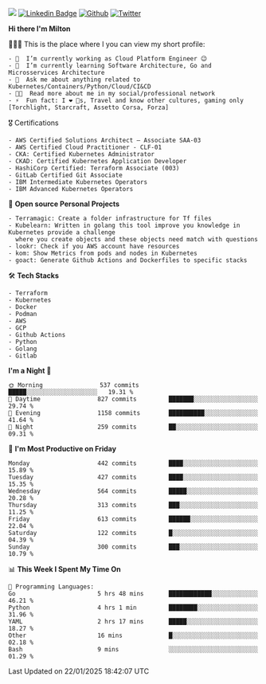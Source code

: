 ![](https://komarev.com/ghpvc/?username=miltlima&color=blueviolet) [![Linkedin Badge](https://img.shields.io/badge/-LinkedIn-blue?style=flat-square&logo=Linkedin&logoColor=white&link=https://www.linkedin.com/in/miltonlimaj/)](https://www.linkedin.com/in/miltonlimaj/) [![Github](https://img.shields.io/github/followers/miltlima?style=social)](https://github.com/miltlima?tab=followers) [![Twitter](https://img.shields.io/twitter/follow/milt_lima?style=social)](https://twitter.com/milt_lima)
 


     
**Hi there I'm Milton**

👨🏽‍💻 This is the place where I you can view my short profile:
```text
- 🔭  I’m currently working as Cloud Platform Engineer 😉
- 🌱  I’m currently learning Software Architecture, Go and Microsservices Architecture
- 💬  Ask me about anything related to Kubernetes/Containers/Python/Cloud/CI&CD
- 👨‍💻  Read more about me in my social/professional network
- ⚡  Fun fact: I ❤️ 🐶s, Travel and know other cultures, gaming only [Torchlight, Starcraft, Assetto Corsa, Forza]
```
🎖 Certifications
```text
- AWS Certified Solutions Architect – Associate SAA-03
- AWS Certified Cloud Practitioner - CLF-01
- CKA: Certified Kubernetes Administrator
- CKAD: Certified Kubernetes Application Developer
- HashiCorp Certified: Terraform Associate (003)
- GitLab Certified Git Associate
- IBM Intermediate Kubernetes Operators
- IBM Advanced Kubernetes Operators
```
📐 **Open source Personal Projects**

```text
- Terramagic: Create a folder infrastructure for Tf files
- Kubelearn: Written in golang this tool improve you knowledge in Kubernetes provide a challenge
  where you create objects and these objects need match with questions
- lookr: Check if you AWS account have resources
- kom: Show Metrics from pods and nodes in Kubernetes
- goact: Generate Github Actions and Dockerfiles to specific stacks
```
🛠 **Tech Stacks**

```text
- Terraform
- Kubernetes
- Docker
- Podman
- AWS
- GCP
- Github Actions
- Python
- Golang
- Gitlab
```         

<!--START_SECTION:waka-->
**I'm a Night 🦉** 

```text
🌞 Morning                537 commits         █████░░░░░░░░░░░░░░░░░░░░   19.31 % 
🌆 Daytime                827 commits         ███████░░░░░░░░░░░░░░░░░░   29.74 % 
🌃 Evening                1158 commits        ██████████░░░░░░░░░░░░░░░   41.64 % 
🌙 Night                  259 commits         ██░░░░░░░░░░░░░░░░░░░░░░░   09.31 % 
```
📅 **I'm Most Productive on Friday** 

```text
Monday                   442 commits         ████░░░░░░░░░░░░░░░░░░░░░   15.89 % 
Tuesday                  427 commits         ████░░░░░░░░░░░░░░░░░░░░░   15.35 % 
Wednesday                564 commits         █████░░░░░░░░░░░░░░░░░░░░   20.28 % 
Thursday                 313 commits         ███░░░░░░░░░░░░░░░░░░░░░░   11.25 % 
Friday                   613 commits         ██████░░░░░░░░░░░░░░░░░░░   22.04 % 
Saturday                 122 commits         █░░░░░░░░░░░░░░░░░░░░░░░░   04.39 % 
Sunday                   300 commits         ███░░░░░░░░░░░░░░░░░░░░░░   10.79 % 
```


📊 **This Week I Spent My Time On** 

```text
💬 Programming Languages: 
Go                       5 hrs 48 mins       ████████████░░░░░░░░░░░░░   46.21 % 
Python                   4 hrs 1 min         ████████░░░░░░░░░░░░░░░░░   31.96 % 
YAML                     2 hrs 17 mins       █████░░░░░░░░░░░░░░░░░░░░   18.27 % 
Other                    16 mins             █░░░░░░░░░░░░░░░░░░░░░░░░   02.18 % 
Bash                     9 mins              ░░░░░░░░░░░░░░░░░░░░░░░░░   01.29 % 
```


 Last Updated on 22/01/2025 18:42:07 UTC
<!--END_SECTION:waka-->
